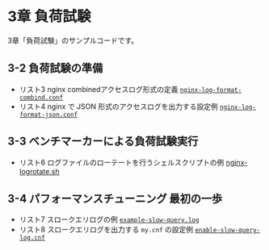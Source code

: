 # 3章 負荷試験

3章「負荷試験」のサンプルコードです。

## 3-2 負荷試験の準備

- リスト3 nginx combinedアクセスログ形式の定義 [`nginx-log-format-combind.conf`](nginx-log-format-combind.conf)
- リスト4 nginx で JSON 形式のアクセスログを出力する設定例 [`nginx-log-format-json.conf`](nginx-log-format-json.conf)

## 3-3 ベンチマーカーによる負荷試験実行

- リスト6 ログファイルのローテートを行うシェルスクリプトの例 [nginx-logrotate.sh](nginx-logrotate.sh)

## 3-4 パフォーマンスチューニング 最初の一歩

- リスト7 スロークエリログの例 [`example-slow-query.log`](example-slow-query.log)
- リスト8 スロークエリログを出力する `my.cnf` の設定例 [`enable-slow-query-log.cnf`](enable-slow-query-log.cnf)
